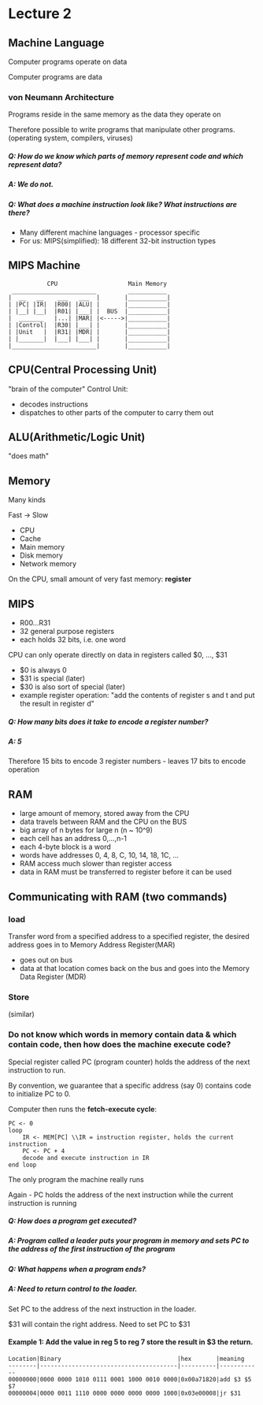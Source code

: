# Lecture 2

## Machine Language
Computer programs operate on data

Computer programs are data

### von Neumann Architecture

Programs reside in the same memory as the data they operate on

Therefore possible to write programs that manipulate other programs. (operating system, compilers, viruses)

##### Q: How do we know which parts of memory represent code and which represent data? 
##### A: We do not.

##### Q: What does a machine instruction look like? What instructions are there?

- Many different machine languages - processor specific
- For us: MIPS(simplified): 18 different 32-bit instruction types

## MIPS Machine
```
           CPU                    Main Memory
 ________________________         ___________
|  __   __    ___   ___  |       |___________|
| |PC| |IR|  |R00| |ALU| |       |___________| 
| |__| |__|  |R01| |___| |  BUS  |___________|
|  _______   |...| |MAR| |<----->|___________|
| |Control|  |R30| |___| |       |___________|
| |Unit   |  |R31| |MDR| |       |___________|
| |_______|  |___| |___| |       |___________|
|________________________|       |___________|
```

## CPU(Central Processing Unit) 
"brain of the computer"
Control Unit: 
* decodes instructions
* dispatches to other parts of the computer to carry them out

## ALU(Arithmetic/Logic Unit) 
"does math"

## Memory 
Many kinds

Fast -> Slow
* CPU
* Cache
* Main memory
* Disk memory
* Network memory

On the CPU, small amount of very fast memory: **register**

## MIPS

* R00...R31
* 32 general purpose registers
* each holds 32 bits, i.e. one word

CPU can only operate directly on data in registers called $0, ..., $31

* $0 is always 0
* $31 is special (later)
* $30 is also sort of special (later)
* example register operation: "add the contents of register s and t and put the result in register d"

##### Q: How many bits does it take to encode a register number? 
##### A: 5

Therefore 15 bits to encode 3 register numbers - leaves 17 bits to encode operation

## RAM 
* large amount of memory, stored away from the CPU
* data travels between RAM and the CPU on the BUS
* big array of n bytes for large n (n ~ 10^9)
* each cell has an address 0,...,n-1
* each 4-byte block is a word
* words have addresses 0, 4, 8, C, 10, 14, 18, 1C, ...
* RAM access much slower than register access
* data in RAM must be transferred to register before it can be used

## Communicating with RAM (two commands)
### load 
Transfer word from a specified address to a specified register, the desired address goes in to Memory Address Register(MAR)

* goes out on bus
* data at that location comes back on the bus and goes into the Memory Data Register (MDR)

### Store 
(similar)

### Do not know which words in memory contain data & which contain code, then how does the machine execute code?

Special register called PC (program counter) holds the address of the next instruction to run.

By convention, we guarantee that a specific address (say 0) contains code to initialize PC to 0.

Computer then runs the **fetch-execute cycle**:
```
PC <- 0
loop
	IR <- MEM[PC] \\IR = instruction register, holds the current instruction
	PC <- PC + 4
	decode and execute instruction in IR
end loop
```
The only program the machine really runs

Again - PC holds the address of the next instruction while the current instruction is running

##### Q: How does a program get executed?
##### A: Program called a leader puts your program in memory and sets PC to the address of the first instruction of the program

##### Q: What happens when a program ends?
##### A: Need to return control to the loader. 

Set PC to the address of the next instruction in the loader.

$31 will contain the right address. Need to set PC to $31

#### Example 1: Add the value in reg 5 to reg 7 store the result in $3 the return.
```
Location|Binary                                 |hex       |meaning
--------|---------------------------------------|----------|------------
00000000|0000 0000 1010 0111 0001 1000 0010 0000|0x00a71820|add $3 $5 $7
00000004|0000 0011 1110 0000 0000 0000 0000 1000|0x03e00008|jr $31
```

